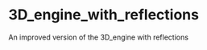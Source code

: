 # 3D_engine_with_reflections

<!--
#groups
Rendering

#languages
Python

#frames and libs
Pygame
OpenGL

-->

An improved version of the 3D_engine with reflections
